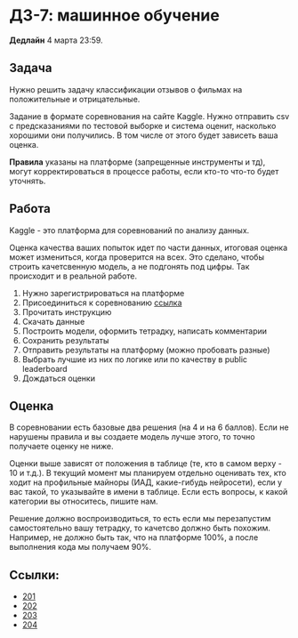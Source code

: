 # ДЗ-7: машинное обучение

**Дедлайн** 4 марта 23:59.

## Задача

Нужно решить задачу классификации отзывов о фильмах на положительные и отрицательные.

Задание в формате соревнования на сайте Kaggle. Нужно отправить csv с предсказаниями по тестовой выборке и система оценит, насколько хорошими они получились. 
В том числе от этого будет зависеть ваша оценка.

**Правила** указаны на платформе (запрещенные инструменты и тд), могут корректироваться в процессе работы, если кто-то что-то будет уточнять.

## Работа

Kaggle - это платформа для соревнований по анализу данных.

Оценка качества ваших попыток идет по части данных, итоговая оценка может измениться, когда проверится на всех. 
Это сделано, чтобы строить качетсвенную модель, а не подгонять под цифры. Так происходит и в реальной работе.

1. Нужно зарегистрироваться на платформе
2. Присоединиться к соревнованию [ссылка](https://www.kaggle.com/t/f1f6cb80a39e42828485a49f307e873a)
3. Прочитать инструкцию
4. Скачать данные
5. Построить модели, оформить тетрадку, написать комментарии
6. Сохранить результаты
7. Отправить результаты на платформу (можно пробовать разные)
8. Выбрать лучшие из них по логике или по качеству в public leaderboard
9. Дождаться оценки

## Оценка

В соревновании есть базовые два решения (на 4 и на 6 баллов). Если не нарушены правила и вы создаете модель лучше этого, то точно получаете оценку не ниже.

Оценки выше зависят от положения в таблице (те, кто в самом верху - 10 и т.д.). 
В текущий момент мы планируем отдельно оценивать тех, кто ходит на профильные майноры (ИАД, какие-гибудь нейросети), если у вас такой, то указывайте в имени в таблице.
Если есть вопросы, к какой категории вы относитесь, пишите нам.

Решение должно воспроизводиться, то есть если мы перезапустим самостоятельно вашу тетрадку, то качетсво должно быть похожим. Например, не должно быть так, что на платформе 100%, а после выполнения кода мы получаем 90%.


## Ссылки:

- [201](https://classroom.github.com/a/dxA6pVFP)
- [202](https://classroom.github.com/a/3jukPvk3)
- [203](https://classroom.github.com/a/W_mP1Xyp)
- [204](https://classroom.github.com/a/eIwZqfAH)
